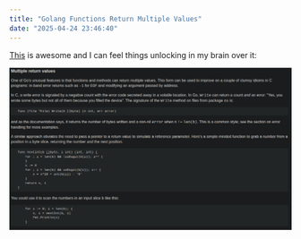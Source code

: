 ```yaml
---
title: "Golang Functions Return Multiple Values"
date: "2025-04-24 23:46:40"
---
```


[This](https://go.dev/doc/effective_go#multiple-returns) is awesome and I can feel things unlocking in my brain over it:

<img src="../images/golang-multiple-returns.png" alt="golang multiple returns" width="800" />
